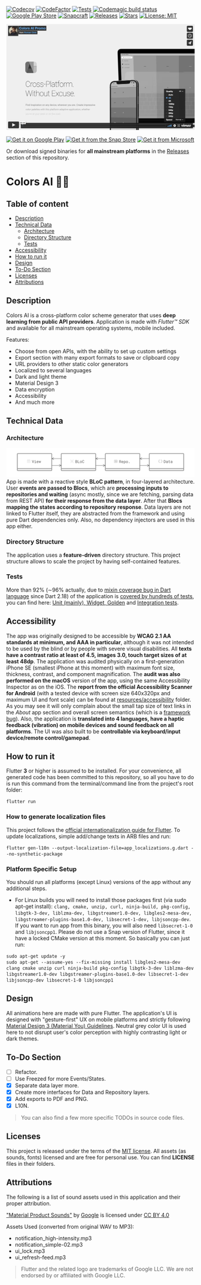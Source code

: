 [![Codecov](https://codecov.io/gh/tsinis/colors_ai/branch/main/graph/badge.svg?token=HXC806IIKE)](https://codecov.io/gh/tsinis/colors_ai)
[![CodeFactor](https://www.codefactor.io/repository/github/tsinis/colors_ai/badge)](https://www.codefactor.io/repository/github/tsinis/colors_ai)
[![Tests](https://github.com/tsinis/colors_ai/actions/workflows/test.yaml/badge.svg)](https://github.com/tsinis/colors_ai/actions/workflows/test.yaml)
[![Codemagic build status](https://api.codemagic.io/apps/6146ebca3625bd999e0e46d9/6146ebca3625bd999e0e46d8/status_badge.svg)](https://codemagic.io/apps/6146ebca3625bd999e0e46d9/6146ebca3625bd999e0e46d8/latest_build)
[![Google Play Store](https://img.shields.io/endpoint?color=3A8D3A&logo=google-play&logoColor=green&url=https%3A%2F%2Fplayshields.herokuapp.com%2Fplay%3Fi%3Dis.tsin.colors_ai.colors_ai%26l%3DStore%26m%3D%24version)](https://play.google.com/store/apps/details?id=is.tsin.colors_ai.colors_ai)
[![Snapcraft](https://snapcraft.io/colors-ai/badge.svg)](https://snapcraft.io/colors-ai)
[![Releases](https://img.shields.io/github/v/release/tsinis/colors_ai)](https://github.com/tsinis/colors_ai/releases)
[![Stars](https://img.shields.io/github/stars/tsinis/colors_ai?logo=github)](https://github.com/tsinis/colors_ai/stars)
[![License: MIT](https://img.shields.io/badge/License-MIT-yellow.svg)](https://opensource.org/licenses/MIT)

[![Video](./resources/images/video_preview.jpg)](https://vimeo.com/tsinis/colors-ai)

[<img src="https://upload.wikimedia.org/wikipedia/commons/7/78/Google_Play_Store_badge_EN.svg" width="190" alt="Get it on Google Play">](https://play.google.com/store/apps/details?id=is.tsin.colors_ai.colors_ai)
[![Get it from the Snap Store](https://snapcraft.io/static/images/badges/en/snap-store-black.svg)](https://snapcraft.io/colors-ai)
[<img src="https://upload.wikimedia.org/wikipedia/commons/f/f7/Get_it_from_Microsoft_Badge.svg" width="155" alt="Get it from Microsoft">](https://apps.microsoft.com/store/detail/colors-ai/9NJVF29FV74V)

Or download signed binaries for **all mainstream platforms** in the [Releases](https://github.com/tsinis/colors_ai/releases) section of this repository.

# Colors AI 🎨🤖

## Table of content

* [Description](#description)
* [Technical Data](#technical-data)
  * [Architecture](#architecture)
  * [Directory Structure](#directory-structure)
  * [Tests](#tests)
* [Accessibility](#accessibility)
* [How to run it](#how-to-run-it)
* [Design](#design)
* [To-Do Section](#to-do-section)
* [Licenses](#licenses)
* [Attributions](#attributions)

## Description

Colors AI is a cross-platform color scheme generator that uses **deep learning from public API providers**. Application is made with *Flutter&trade; SDK* and available for all mainstream operating systems, mobile included.

Features:

* Choose from open APIs, with the ability to set up custom settings
* Export section with many export formats to save or clipboard copy
* URL providers to other static color generators
* Localized to several languages
* Dark and light theme
* Material Design 3
* Data encryption
* Accessibility
* And much more

## Technical Data

### Architecture

![Architecture](./resources/images/architecture.png)
App is made with a reactive style **BLoC pattern**, in four-layered architecture. User **events are passed to Blocs**, which are **processing inputs to repositories and waiting** (async mostly, since we are fetching, parsing data from REST API) **for their response from the data layer**. After that **Blocs mapping the states according to repository response**. Data layers are not linked to Flutter itself, they are abstracted from the framework and using pure Dart dependencies only. Also, no dependency injectors are used in this app either.

### Directory Structure

The application uses a **feature-driven** directory structure. This project structure allows to scale the project by having self-contained features.

### Tests

More than 92% (∼96% actually, due to [mixin coverage bug in Dart language](https://github.com/dart-lang/sdk/issues/49887) since Dart 2.18) of the application is [covered by hundreds of tests](https://app.codecov.io/gh/tsinis/colors_ai), you can find here: [Unit (mainly), Widget, Golden](./test) and [Integration tests](./integration_test).

## Accessibility

The app was originally designed to be accessible by **WCAG 2.1 AA standards at minimum, and AAA in particular**, although it was not intended to be used by the blind or by people with severe visual disabilities. All **texts have a contrast ratio at least of 4.5, images 3.0, touch target sizes of at least 48dp**. The application was audited physically on a first-generation iPhone SE (smallest iPhone at this moment) with maximum font size, thickness, contrast, and component magnification. The **audit was also performed on the macOS** version of the app, using the same Accessibility Inspector as on the iOS. The **report from the official Accessibility Scanner for Android** (with a tested device with screen size 640x320px and maximum UI and font scale) can be found at [resources/accessibility](./resources/accessibility/) folder. As you may see it will only complain about the small tap size of text links in the *About* app section and overall screen semantics (which is a [framework bug](https://github.com/flutter/flutter/issues/39531)). Also, the application is **translated into 4 languages, have a haptic feedback (vibration) on mobile devices and sound feedback on all platforms**. The UI was also built to be **controllable via keyboard/input device/remote control/gamepad**.

## How to run it

Flutter **3** or higher is assumed to be installed. For your convenience, all generated code has been committed to this repository, so all you have to do is run this command from the terminal/command line from the project's root folder:

```shell
flutter run
```

### How to generate localization files

This project follows the [official internationalization guide for Flutter](https://docs.flutter.dev/development/accessibility-and-localization/internationalization). To update localizations, simple add/change texts in ARB files and run:

```shell
flutter gen-l10n --output-localization-file=app_localizations.g.dart --no-synthetic-package
```

### Platform Specific Setup

You should run all platforms (except Linux) versions of the app without any additional steps.

* For Linux builds you will need to install those packages first (via sudo apt-get install): `clang, cmake, unzip, curl, ninja-build, pkg-config, libgtk-3-dev, liblzma-dev, libgstreamer1.0-dev, libgles2-mesa-dev, libgstreamer-plugins-base1.0-dev, libsecret-1-dev, libjsoncpp-dev`. If you want to run app from this binary, you will also need `libsecret-1-0` and `libjsoncpp1`. Please do not use a Snap version of Flutter, since it have a locked CMake version at this moment. So basically you can just run:

```shell
sudo apt-get update -y
sudo apt-get --assume-yes --fix-missing install libgles2-mesa-dev clang cmake unzip curl ninja-build pkg-config libgtk-3-dev liblzma-dev libgstreamer1.0-dev libgstreamer-plugins-base1.0-dev libsecret-1-dev libjsoncpp-dev libsecret-1-0 libjsoncpp1
```

## Design

All animations here are made with pure Flutter. The application's UI is designed with "gesture-first" UX on mobile platforms and strictly following [Material Design 3 (Material You) Guidelines](https://m3.material.io). Neutral grey color UI is used here to not disrupt user's color perception with highly contrasting light or dark themes.

## To-Do Section

* [ ] Refactor.
* [ ] Use Freezed for more Events/States.
* [x] Separate data layer more.
* [x] Create more interfaces for Data and Repository layers.
* [x] Add exports to PDF and PNG.
* [x] L10N.

> You can also find a few more specific TODOs in source code files.

## Licenses

This project is released under the terms of the [MIT license](./LICENSE). All assets (as sounds, fonts) licensed and are free for personal use. You can find **LICENSE** files in their folders.

## Attributions

The following is a list of sound assets used in this application and their proper attribution.

["Material Product Sounds"](https://material.io/design/sound/sound-resources.html) by [Google](https://about.google) is licensed under [CC BY 4.0](https://creativecommons.org/licenses/by/4.0/legalcode)

Assets Used (converted from original WAV to MP3):

* notification_high-intensity.mp3
* notification_simple-02.mp3
* ui_lock.mp3
* ui_refresh-feed.mp3

> Flutter and the related logo are trademarks of Google LLC. We are not endorsed by or affiliated with Google LLC.
